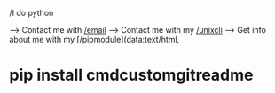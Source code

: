 /I do python

--> Contact me with [/email](mailto:dctachasing@gmail.com)
--> Contact me with my [/unixcli](git.cmdcustom.repl.co/unix-cli)
--> Get info about me with my [/pipmodule](data:text/html,<h1>pip install cmdcustomgitreadme</h1>

<!---
cmdcustom/cmdcustom is a ✨ special ✨ repository because its `README.md` (this file) appears on your GitHub profile.
You can click the Preview link to take a look at your changes.
--->
